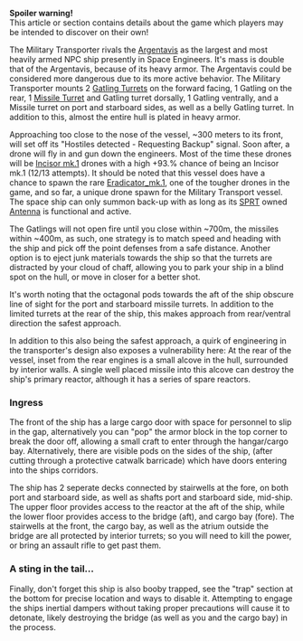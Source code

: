 **Spoiler warning!**  
This article or section contains details about the game which players may be intended to discover on their own!

  
The Military Transporter rivals the [Argentavis](https://spaceengineers.wiki.gg/wiki/Argentavis_mk.1_2_no_factory "Argentavis mk.1 2 no factory") as the largest and most heavily armed NPC ship presently in Space Engineers. It's mass is double that of the Argentavis, because of its heavy armor. The Argentavis could be considered more dangerous due to its more active behavior. The Military Transporter mounts 2 [Gatling Turrets](https://spaceengineers.wiki.gg/wiki/Gatling_Turret "Gatling Turret") on the forward facing, 1 Gatling on the rear, 1 [Missile Turret](https://spaceengineers.wiki.gg/wiki/Missile_Turret "Missile Turret") and Gatling turret dorsally, 1 Gatling ventrally, and a Missile turret on port and starboard sides, as well as a belly Gatling turret. In addition to this, almost the entire hull is plated in heavy armor.

Approaching too close to the nose of the vessel, ~300 meters to its front, will set off its "Hostiles detected - Requesting Backup" signal. Soon after, a drone will fly in and gun down the engineers. Most of the time these drones will be [Incisor mk.1](https://spaceengineers.wiki.gg/wiki/Incisor_mk.1 "Incisor mk.1") drones with a high +93.% chance of being an Incisor mk.1 (12/13 attempts). It should be noted that this vessel does have a chance to spawn the rare [Eradicator\_mk.1](https://spaceengineers.wiki.gg/wiki/Eradicator_mk.1 "Eradicator mk.1"), one of the tougher drones in the game, and so far, a unique drone spawn for the Military Transport vessel. The space ship can only summon back-up with as long as its [SPRT](https://spaceengineers.wiki.gg/wiki/SPRT_Space_Pirates "SPRT Space Pirates") owned [Antenna](https://spaceengineers.wiki.gg/wiki/Antenna "Antenna") is functional and active.

The Gatlings will not open fire until you close within ~700m, the missiles within ~400m, as such, one strategy is to match speed and heading with the ship and pick off the point defenses from a safe distance. Another option is to eject junk materials towards the ship so that the turrets are distracted by your cloud of chaff, allowing you to park your ship in a blind spot on the hull, or move in closer for a better shot.

It's worth noting that the octagonal pods towards the aft of the ship obscure line of sight for the port and starboard missile turrets. In addition to the limited turrets at the rear of the ship, this makes approach from rear/ventral direction the safest approach.

In addition to this also being the safest approach, a quirk of engineering in the transporter's design also exposes a vulnerability here: At the rear of the vessel, inset from the rear engines is a small alcove in the hull, surrounded by interior walls. A single well placed missile into this alcove can destroy the ship's primary reactor, although it has a series of spare reactors.

### Ingress

The front of the ship has a large cargo door with space for personnel to slip in the gap, alternatively you can "pop" the armor block in the top corner to break the door off, allowing a small craft to enter through the hangar/cargo bay. Alternatively, there are visible pods on the sides of the ship, (after cutting through a protective catwalk barricade) which have doors entering into the ships corridors.

The ship has 2 seperate decks connected by stairwells at the fore, on both port and starboard side, as well as shafts port and starboard side, mid-ship. The upper floor provides access to the reactor at the aft of the ship, while the lower floor provides access to the bridge (aft), and cargo bay (fore). The stairwells at the front, the cargo bay, as well as the atrium outside the bridge are all protected by interior turrets; so you will need to kill the power, or bring an assault rifle to get past them.

### A sting in the tail...

Finally, don't forget this ship is also booby trapped, see the "trap" section at the bottom for precise location and ways to disable it. Attempting to engage the ships inertial dampers without taking proper precautions will cause it to detonate, likely destroying the bridge (as well as you and the cargo bay) in the process.